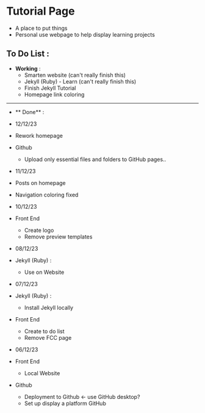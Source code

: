 # Tutorial Page
- A place to put things
- Personal use webpage to help display learning projects

## To Do List :

- **Working** :
    - Smarten website (can't really finish this)
    - Jekyll (Ruby) - Learn (can't really finish this)
    - Finish Jekyll Tutorial
    - Homepage link coloring

---

- ** Done** :

- 12/12/23
- Rework homepage
- Github
  - Upload only essential files and folders to GitHub pages..
- 11/12/23
- Posts on homepage
- Navigation coloring fixed
- 10/12/23
- Front End
  - Create logo
  - Remove preview templates
- 08/12/23
- Jekyll (Ruby) :
  - Use on Website
- 07/12/23
- Jekyll (Ruby) :
  - Install Jekyll locally
- Front End
  - Create to do list
  - Remove FCC page
- 06/12/23
- Front End
  - Local Website
- Github
  - Deployment to Github <- use GitHub desktop?
  - Set up display a platform GitHub